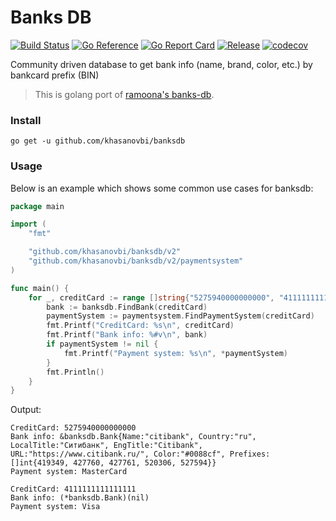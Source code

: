 # Banks DB

[![Build Status](https://travis-ci.org/khasanovbi/banksdb.svg?branch=master)](https://travis-ci.org/khasanovbi/banksdb)
[![Go Reference](https://pkg.go.dev/badge/github.com/khasanovbi/banksdb/v2.svg)](https://pkg.go.dev/github.com/khasanovbi/banksdb/v2)
[![Go Report Card](https://goreportcard.com/badge/github.com/khasanovbi/banksdb?style=flat-square)](https://goreportcard.com/report/github.com/khasanovbi/banksdb)
[![Release](https://img.shields.io/github/release/khasanovbi/banksdb.svg?style=flat-square)](https://github.com/khasanovbi/banksdb/releases/latest)
[![codecov](https://codecov.io/gh/khasanovbi/banksdb/branch/master/graph/badge.svg)](https://codecov.io/gh/khasanovbi/banksdb)

Community driven database to get bank info (name, brand, color, etc.) by bankcard prefix (BIN)

> This is golang port of [ramoona's banks-db](https://github.com/ramoona/banks-db).

### Install

```
go get -u github.com/khasanovbi/banksdb
```

### Usage

Below is an example which shows some common use cases for banksdb:

```go
package main

import (
	"fmt"

	"github.com/khasanovbi/banksdb/v2"
	"github.com/khasanovbi/banksdb/v2/paymentsystem"
)

func main() {
	for _, creditCard := range []string{"5275940000000000", "4111111111111111"} {
		bank := banksdb.FindBank(creditCard)
		paymentSystem := paymentsystem.FindPaymentSystem(creditCard)
		fmt.Printf("CreditCard: %s\n", creditCard)
		fmt.Printf("Bank info: %#v\n", bank)
		if paymentSystem != nil {
			fmt.Printf("Payment system: %s\n", *paymentSystem)
		}
		fmt.Println()
	}
}

```

Output:
```
CreditCard: 5275940000000000
Bank info: &banksdb.Bank{Name:"citibank", Country:"ru", LocalTitle:"Ситибанк", EngTitle:"Citibank", URL:"https://www.citibank.ru/", Color:"#0088cf", Prefixes:[]int{419349, 427760, 427761, 520306, 527594}}
Payment system: MasterCard

CreditCard: 4111111111111111
Bank info: (*banksdb.Bank)(nil)
Payment system: Visa
```
